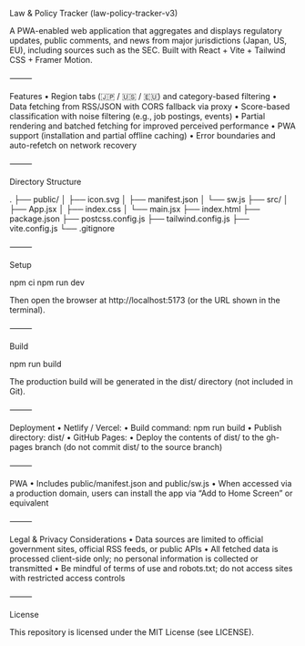 Law & Policy Tracker (law-policy-tracker-v3)

A PWA-enabled web application that aggregates and displays regulatory updates, public comments, and news from major jurisdictions (Japan, US, EU), including sources such as the SEC.
Built with React + Vite + Tailwind CSS + Framer Motion.

⸻

Features
	•	Region tabs (🇯🇵 / 🇺🇸 / 🇪🇺) and category-based filtering
	•	Data fetching from RSS/JSON with CORS fallback via proxy
	•	Score-based classification with noise filtering (e.g., job postings, events)
	•	Partial rendering and batched fetching for improved perceived performance
	•	PWA support (installation and partial offline caching)
	•	Error boundaries and auto-refetch on network recovery

⸻

Directory Structure

.
├── public/
│   ├── icon.svg
│   ├── manifest.json
│   └── sw.js
├── src/
│   ├── App.jsx
│   ├── index.css
│   └── main.jsx
├── index.html
├── package.json
├── postcss.config.js
├── tailwind.config.js
├── vite.config.js
└── .gitignore


⸻

Setup

npm ci
npm run dev

Then open the browser at http://localhost:5173 (or the URL shown in the terminal).

⸻

Build

npm run build

The production build will be generated in the dist/ directory (not included in Git).

⸻

Deployment
	•	Netlify / Vercel:
	•	Build command: npm run build
	•	Publish directory: dist/
	•	GitHub Pages:
	•	Deploy the contents of dist/ to the gh-pages branch (do not commit dist/ to the source branch)

⸻

PWA
	•	Includes public/manifest.json and public/sw.js
	•	When accessed via a production domain, users can install the app via “Add to Home Screen” or equivalent

⸻

Legal & Privacy Considerations
	•	Data sources are limited to official government sites, official RSS feeds, or public APIs
	•	All fetched data is processed client-side only; no personal information is collected or transmitted
	•	Be mindful of terms of use and robots.txt; do not access sites with restricted access controls

⸻

License

This repository is licensed under the MIT License (see LICENSE).
